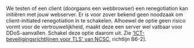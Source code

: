 We testen of een client (doorgaans een webbrowser) een renegotiation kan initiëren met jouw webserver. Er is voor zover bekend geen noodzaak om client-initiated renegotiation in te schakelen. Alhoewel de optie geen risico vormt voor de vertrouwelijkheid, maakt deze een server wel vatbaar voor DDoS-aanvallen. Schakel deze optie daarom uit. Zie ['ICT-beveiligingsrichtlijnen voor TLS' van NCSC](https://www.ncsc.nl/actueel/whitepapers/ict-beveiligingsrichtlijnen-voor-transport-layer-security-tls.html), richtlijn B6-2].
